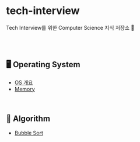 # tech-interview
Tech Interview를 위한 Computer Science 지식 저장소 🌱


</br>
</br>

## 🖥 Operating System
  + [OS 개요](https://github.com/kimyuuum/tech-interview/blob/master/Operating%20System/OS%20%EA%B0%9C%EC%9A%94.md)
  + [Memory](https://github.com/kimyuuum/tech-interview/blob/master/Operating%20System/Memory.md)
  
</br>


## 🤖 Algorithm
  + [Bubble Sort](https://github.com/kimyuuum/tech-interview/blob/master/Algorithm/Bubble_sort.md)
  
  
  
</br>
</br>
